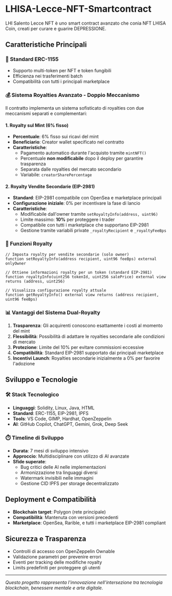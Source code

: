 # LHISA-Lecce-NFT-Smartcontract

LHI Salento Lecce NFT è uno smart contract avanzato che conia NFT LHISA Coin, creati per curare e guarire DEPRESSIONE.

## Caratteristiche Principali

### 🎨 Standard ERC-1155
- Supporto multi-token per NFT e token fungibili
- Efficienza nei trasferimenti batch
- Compatibilità con tutti i principali marketplace

### 💰 Sistema Royalties Avanzato - Doppio Meccanismo

Il contratto implementa un sistema sofisticato di royalties con due meccanismi separati e complementari:

#### 1. Royalty sul Mint (6% fisso)
- **Percentuale**: 6% fisso sui ricavi del mint
- **Beneficiario**: Creator wallet specificato nel contratto
- **Caratteristiche**:
  - Pagamento automatico durante l'acquisto tramite `mintNFT()`
  - Percentuale **non modificabile** dopo il deploy per garantire trasparenza
  - Separata dalle royalties del mercato secondario
  - Variabile: `creatorSharePercentage`

#### 2. Royalty Vendite Secondarie (EIP-2981)
- **Standard**: EIP-2981 compatibile con OpenSea e marketplace principali
- **Configurazione iniziale**: 0% per incentivare la fase di lancio
- **Caratteristiche**:
  - Modificabile dall'owner tramite `setRoyaltyInfo(address, uint96)`
  - Limite massimo: **10%** per proteggere i trader
  - Compatibile con tutti i marketplace che supportano EIP-2981
  - Gestione tramite variabili private `_royaltyRecipient` e `_royaltyFeeBps`

### 🔧 Funzioni Royalty

```solidity
// Imposta royalty per vendite secondarie (solo owner)
function setRoyaltyInfo(address recipient, uint96 feeBps) external onlyOwner

// Ottiene informazioni royalty per un token (standard EIP-2981)
function royaltyInfo(uint256 tokenId, uint256 salePrice) external view returns (address, uint256)

// Visualizza configurazione royalty attuale
function getRoyaltyInfo() external view returns (address recipient, uint96 feeBps)
```

### 📊 Vantaggi del Sistema Dual-Royalty

1. **Trasparenza**: Gli acquirenti conoscono esattamente i costi al momento del mint
2. **Flessibilità**: Possibilità di adattare le royalties secondarie alle condizioni di mercato
3. **Protezione**: Limite del 10% per evitare commissioni eccessive
4. **Compatibilità**: Standard EIP-2981 supportato dai principali marketplace
5. **Incentivi Launch**: Royalties secondarie inizialmente a 0% per favorire l'adozione

## Sviluppo e Tecnologie

### 🛠️ Stack Tecnologico
- **Linguaggi**: Solidity, Linux, Java, HTML
- **Standard**: ERC-1155, EIP-2981, IPFS
- **Tools**: VS Code, GIMP, Hardhat, OpenZeppelin
- **AI**: GitHub Copilot, ChatGPT, Gemini, Grok, Deep Seek

### ⏱️ Timeline di Sviluppo
- **Durata**: 7 mesi di sviluppo intensivo
- **Approccio**: Multidisciplinare con utilizzo di AI avanzate
- **Sfide superate**: 
  - Bug critici delle AI nelle implementazioni
  - Armonizzazione tra linguaggi diversi
  - Watermark invisibili nelle immagini
  - Gestione CID IPFS per storage decentralizzato

## Deployment e Compatibilità

- **Blockchain target**: Polygon (rete principale)
- **Compatibilità**: Mantenuta con versioni precedenti
- **Marketplace**: OpenSea, Rarible, e tutti i marketplace EIP-2981 compliant

## Sicurezza e Trasparenza

- Controlli di accesso con OpenZeppelin Ownable
- Validazione parametri per prevenire errori
- Eventi per tracking delle modifiche royalty
- Limits predefiniti per proteggere gli utenti

---

*Questo progetto rappresenta l'innovazione nell'intersezione tra tecnologia blockchain, benessere mentale e arte digitale.*
